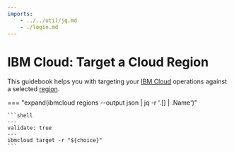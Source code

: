 ```yaml
---
imports:
    - ../../util/jq.md
    - ./login.md
---
```


# IBM Cloud: Target a Cloud Region

This guidebook helps you with targeting your [IBM
Cloud](https://www.ibm.com/cloud) operations against a selected
[region](https://www.ibm.com/cloud/data-centers).

=== "expand(ibmcloud regions --output json | jq -r '.[] | .Name')"

    ```shell
    ---
    validate: true
    ---
    ibmcloud target -r "${choice}"
    ```
